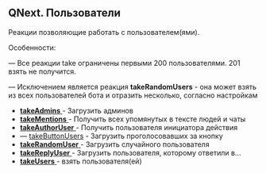 ## QNext. Пользователи



Реакции позволяющие работать с пользователем(ями).





Особенности:

— Все реакции take ограничены первыми 200 пользователями. 201 взять не получится.

— Исключением является реакция **takeRandomUsers** - она может взять из всех пользователей бота и отразить несколько, согласно настройкам


 * [**takeAdmins** ](/docs-test/reactions/takeadmins)- Загрузить админов
 * [**takeMentions** ](/docs-test/reactions/takementions)- Получить всех упомянутых в тексте людей и чаты
 * [**takeAuthorUser** ](/docs-test/reactions/takeauthoruser)- Получить пользователя инициатора действия
 * — [takeButtonUsers](/docs-test/reactions/takebuttonusers) - Загрузить проголосовавших за кнопку
 * [**takeRandomUser** ](/docs-test/reactions/takerandomuser)- Загрузить случайного пользователя
 * [**takeReplyUser** ](/docs-test/reactions/takereplyuser)- Загрузить пользователя, которому ответили в...
 * [**takeUsers** ](/docs-test/reactions/takeusers)- взять пользователя(ей)



